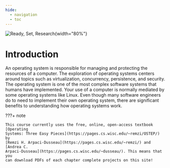 ```yaml
---
hide:
  - navigation
  - toc
---
```


![Ready, Set, Research](/img/ready-set-research-horizontal-logo.svg){width="80%"}

# Introduction

An operating system is responsible for managing and protecting the resources of
a computer. The exploration of operating systems centers around topics such as
virtualization, concurrency, persistence, and security. The operating system is
one of the most complex software systems that humans have implemented. Your use
of a computer is normally mediated by some operating systems like Linux. Even
though many software engineers do to need to implement their own operating
system, there are significant benefits to understanding how operating systems
work.

???+ note

    This course currently uses the free, online, open-access textbook [Operating
    Systems: Three Easy Pieces](https://pages.cs.wisc.edu/~remzi/OSTEP/) by
    [Remzi H. Arpaci-Dusseau](https://pages.cs.wisc.edu/~remzi/) and [Andrea C.
    Arpaci-Dusseau](https://pages.cs.wisc.edu/~dusseau/). This means that you
    can download PDFs of each chapter complete projects on this site!

